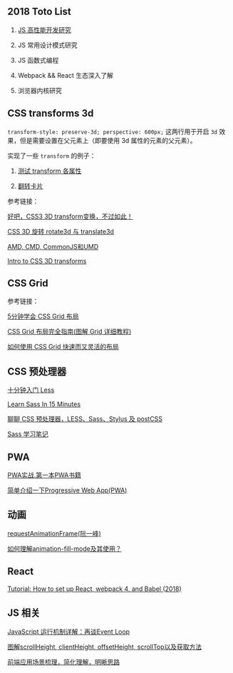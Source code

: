 ## 2018 Toto List

1. [JS 高性能开发研究](/JS性能优化.md)

2. JS 常用设计模式研究

3. JS 函数式编程

4. Webpack && React 生态深入了解

5. 浏览器内核研究

## CSS transforms 3d

`transform-style: preserve-3d; perspective: 600px;` 这两行用于开启 `3d` 效果，但是需要设置在父元素上（即要使用 3d 属性的元素的父元素）。

实现了一些 `transform` 的例子：

1. [测试 transform 各属性](https://hwaphon.github.io/Todo/transform3d/index.html)

2. [翻转卡片](https://hwaphon.github.io/Todo/transform3d/page/card.html)


参考链接：

[好吧，CSS3 3D transform变换，不过如此！](http://www.zhangxinxu.com/wordpress/2012/09/css3-3d-transform-perspective-animate-transition/)

[CSS 3D 旋转 rotate3d 与 translate3d](https://www.puritys.me/zh_cn/docs-blog/article-353-CSS-3D-%E6%97%8B%E8%BD%AC-rotate3d-%E4%B8%8E-translate3d.html)

[AMD, CMD, CommonJS和UMD](https://segmentfault.com/a/1190000004873947)

[Intro to CSS 3D transforms](https://3dtransforms.desandro.com/)

## CSS Grid

参考链接：

[5分钟学会 CSS Grid 布局](http://www.css88.com/archives/8506)

[CSS Grid 布局完全指南(图解 Grid 详细教程)](http://www.css88.com/archives/8510)

[如何使用 CSS Grid 快速而又灵活的布局](http://www.css88.com/archives/8512)

## CSS 预处理器

[十分钟入门 Less](https://www.jianshu.com/p/c676041f387e)

[Learn Sass In 15 Minutes](https://tutorialzine.com/2016/01/learn-sass-in-15-minutes)

[聊聊 CSS 预处理器，LESS、Sass、Stylus 及 postCSS](https://github.com/SolidZORO/blog/issues/11)

[Sass 学习笔记](http://hwaphon.cn/2017/08/20/Sass-%E5%AD%A6%E4%B9%A0%E7%AC%94%E8%AE%B0/#more)

## PWA

[PWA实战.第一本PWA书籍](http://sangka-z.com/PWA-Book-CN/)

[简单介绍一下Progressive Web App(PWA)](https://juejin.im/post/5a6c86e451882573505174e7)

## 动画

[requestAnimationFrame(阮一峰)](https://javascript.ruanyifeng.com/htmlapi/requestanimationframe.html)

[如何理解animation-fill-mode及其使用？](https://segmentfault.com/q/1010000003867335)

## React

[Tutorial: How to set up React, webpack 4, and Babel (2018)](https://www.valentinog.com/blog/react-webpack-babel/)

## JS 相关

[JavaScript 运行机制详解：再谈Event Loop](http://www.ruanyifeng.com/blog/2014/10/event-loop.html)

[图解scrollHeight, clientHeight, offsetHeight, scrollTop以及获取方法](https://www.jianshu.com/p/d267456ebc0d)

[前端应用场景梳理，简化理解，明晰思路](https://github.com/imaoda/js-front-end-practice)
